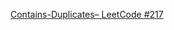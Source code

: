 [Contains-Duplicates– LeetCode #217](https://leetcode.com/problems/contains-duplicate/description/)
